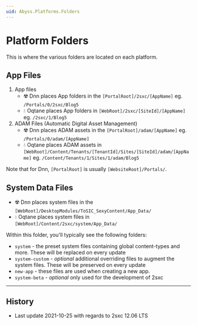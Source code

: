 ```yaml
---
uid: Abyss.Platforms.Folders
---
```


# Platform Folders

This is where the various folders are located on each platform.

## App Files

1. App files
    * ☢️ Dnn places App folders in the `[PortalRoot]/2sxc/[AppName]` eg. `/Portals/0/2sxc/Blog5`
    * 💧 Oqtane places App folders in `[WebRoot]/2sxc/[SiteId]/[AppName]` eg. `/2sxc/1/Blog5`
1. ADAM Files (Automatic Digital Asset Management)
    * ☢️ Dnn places ADAM assets in the `[PortalRoot]/adam/[AppName]` eg. `/Portals/0/adam/[AppName]`
    * 💧 Oqtane places ADAM assets in `[WebRoot]/Content/Tenants/[TenantId]/Sites/[SiteId]/adam/[AppName]` eg. `/Content/Tenants/1/Sites/1/adam/Blog5`

Note that for Dnn, `[PortalRoot]` is usually `[WebsiteRoot]/Portals/`.

## System Data Files

* ☢️ Dnn places system files in the `[WebRoot]/DesktopModules/ToSIC_SexyContent/App_Data/`
* 💧 Oqtane places system files in `[WebRoot]/Content/2sxc/system/App_Data/`

Within this folder, you'll typically see the following folders:

* `system` - the preset system files containing global content-types and more.
    These will be replaced on every update
* `system-custom` - _optional_ additional overriding files to augment the system files.
    These will be preserved on every update
* `new-app` - these files are used when creating a new app.
* `system-beta` - _optional_ only used for the development of 2sxc


---

## History

* Last update 2021-10-25 with regards to 2sxc 12.06 LTS